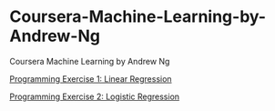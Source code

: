 # Coursera-Machine-Learning-by-Andrew-Ng
Coursera Machine Learning by Andrew Ng

[Programming Exercise 1: Linear Regression](https://nbviewer.jupyter.org/github/ChanchalKumarMaji/Coursera-Machine-Learning-by-Andrew-Ng/blob/master/Week%202/Notebook-ex1/Programming%20Exercise%201-%20Linear%20Regression.ipynb)

[Programming Exercise 2: Logistic Regression](https://nbviewer.jupyter.org/github/ChanchalKumarMaji/Coursera-Machine-Learning-by-Andrew-Ng/blob/master/Week%203/Notebook-ex2/Programming%20Exercise%202-%20Logistic%20Regression.ipynb)
